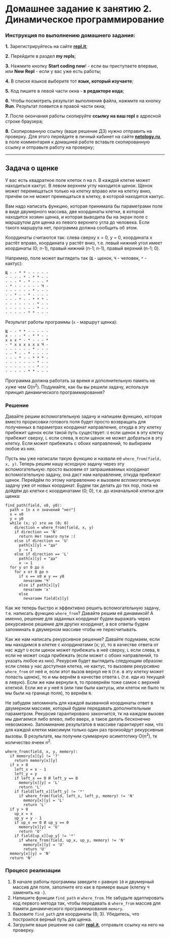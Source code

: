 # Домашнее задание к занятию 2. Динамическое программирование

### Инструкция по выполнению домашнего задания:
**1.** Зарегистрируйтесь на сайте **[repl.it](https://repl.it/)**;

**2.** Перейдите в раздел **my repls**;

**3.** Нажмите кнопку **Start coding now**! - если вы приступаете впервые, или **New Repl** - если у вас уже есть работы;

**4.** В списке языков выберите тот **язык, который изучаете**;

**5.** Код пишите в левой части окна - **в редакторе кода**;

**6.** Чтобы посмотреть результат выполнения файла, нажмите на кнопку **Run**. Результат появится в правой части окна;

**7.** После окончания работы скопируйте **ссылку на ваш repl** в адресной строке браузера;

**8.** Скопированную ссылку (ваше решение ДЗ) нужно отправить на проверку. Для этого перейдите в личный кабинет на сайте **[netology.ru](netology.ru)**, в поле комментария к домашней работе вставьте скопированную ссылку и отправьте работу на проверку;

------------

## Задача о щенке

У вас есть квадратное поле клеток n на n. В каждой клетке может находиться кактус. В левом верхнем углу находится щенок. Щенок может перемещаться только на клетку вправо или на клетку вниз, причём он не может премещаться в клетку, в которой находится кактус.

Вам надо написать функцию, которая принимала бы параметрами поле в виде двумерного массива, две координаты клетки, в которой находится хозяин щенка, и которая выводила бы на экран поле с маршрутом для щенка из левого верхнего угла до человека. Если такого маршрута нет, программа должна сообщить об этом.

Координаты считаются так: слева сверху x = 0, y = 0, координата x растёт вправо, координата y растёт вниз, т.е. левый нижний угол имеет координаты (0; n-1), правый нижний (n-1; n-1), правый верхний (n-1; 0).

Например, поле может выглядеть так (`Щ` - щенок, `Ч` - человек, `*` - кактус):
```
Щ - - * * - - - - -
- - - - * - * * - -
- - - * - * - - - *
- * - - - - - - Ч -
- - - - - - * - - -
- - * - - * - - - -
- - - * - - * * * -
- - - - - - - * - -
- - - - - - - * - - 
- - - - - * * - - -
```

Результат работы программы (`x` - маршрут щенка):
```
Щ - - * * - - - - - 
x - - - * - * * - - 
x x x * - * - - - * 
- * x x x x x x Ч - 
- - - - - - * - - - 
- - * - - * - - - - 
- - - * - - * * * - 
- - - - - - - * - - 
- - - - - - - * - - 
- - - - - * * - - -
```

Программа должна работать за время и дополнительную память не хуже чем O(n<sup>2</sup>). Подумайте, как бы вы решили задачу, используя принцип динамического программирования?

### Решение
Давайте решим вспомогательную задачу и напишем функцию, которая вместо прорисовки готового поля будет просто возвращать для полученных в параметрах координат направление, откуда в эту клетку прибежит щенок если такой путь существует: `U` если щенок в эту клетку прибежит сверху, `L` если слева, `N` если щенок не может добраться в эту клетку. Если может прибежать с обоих направлений, то выбираем любое из них.

Пусть мы уже написали такую функцию и назвали её `where_from(field, x, y)`. Теперь решим нашу исходную задачу через эту вспомогательную: просто вызовем от запрашиваемых координат вспомогательную задачу, она даст нам направление, откуда прибежит щенок. Перейдём по этому направлению и вызовем вспомогательную задачу уже от новых координат. Будем так делать до тех пор, пока не дойдём до клетки с координатами (0; 0), т.е. до изначальной клетки для щенка:

```
find_path(field, x0, y0):
  path = [n x n значений "нет"]
  x = x0
  y = y0
  while (x; y) это не (0; 0)
    direction = where_from(field, x, y)
    if direction == 'N'
      return Нет такого пути :(
    else if direction == 'U'
      path[x][y] = "да"
      y -= 1
    else if direction == 'L'
      path[x][y] = "да"
      x -= 1
  for y от 0 до n
    for x от 0 до n
      if x == x0 и y == y0
        печатаем 'Ч'
      else if path[x][y]
        печатаем 'x'
      else
        печатаем field[x][y]
```

Как же теперь быстро и эффективно решить вспомогательную задачу, т.е. написать функцию `where_from`? Давайте решим её динамикой! А именно, решение для заданных координат будем выражать через рекурсивное решение для других координат, а все ответы будем запоминать в двумерном массиве чтобы не пересчитывать.

Как же нам написать рекурсивное решение? Давайте подумаем, если мы находимся в клетке с координатами (x; y), то в качестве ответа от нас ждут `U` если щенок может прибежать в неё сверху, `L` если слева, `N` если не может сюда прибежать (если может с обоих направлений, то указать любое из них). Рекурсия будет выглядить следующим образом: если слева у нас доступная клетка, не кактус, то вызовем рекурсивно `where_from` от неё и, если этот вызов вернул не `N` (т.е. в эту клетку может попасть щенок), то и мы вернём в качестве ответа `L` (т.е. иди из текущей в левую). Если же нам вернули `N`, то провернём тоже самое с верхней клеткой. Если же и у неё `N` (или там были кактусы, или клеток не было тк мы были на границе поля), то вернём `N`.

Не забудем запоминать для каждой вызванной координаты ответ в двумерном массиве, который будем передавать дополнительным параметром. Рекурсия гарантировано закончится, тк на каждом вызове мы двигаемся либо влево, либо вверх, а такое делать бесконечно невозможно. Запоминание результатов в массиве гарантирует нам, что для каждой клетки максимум только один раз произойдут рекурсивные вызовы. В результате, мы получим суммарную асимптотику O(n<sup>2</sup>), тк количество ячеек n<sup>2</sup>.

```
where_from(field, x, y, memory):
  if memory[x][y] != '?'
    return memory[x][y]
  if x > 0
    left_x = x - 1
    left_y = y
    if left_x == 0 И left_y == 0
      memory[x][y] = 'L'
      return 'L'
    if field[left_x][left_y] != '*'
      if where_from(field, left_x, left_y, memory) != 'N'
        memory[x][y] = 'L'
        return 'L'
  if y > 0
    up_x = x
    up_y = y - 1
    if up_x == 0 И up_y == 0
      memory[x][y] = 'U'
      return 'U'
    if field[up_x][up_y] != '*'
      if where_from(field, up_x, up_y, memory) != 'N'
        memory[x][y] = 'U'
        return 'U'
  memory[x][y] = 'N'
  return 'N'
```

### Процесс реализации
1. В начале работы программы заведите `n` равную `10` и двумерный массив для поля, заполните его как в примере выше (клетку `Ч` заменить на `-`).
2. Напишите функции `find_path` и `where_from`. Не забудьте адаптировать код первого метода так, чтобы передавать в `where_from` массив для памяти динамического программирования `memory`.
3. Вызовите `find_path` для координаты (8; 3). Убедитесь, что построился верный путь для щенка.
4. Загрузите ваше решение на сайт **[repl.it](https://repl.it/)**, отправьте ссылку на него на проверку.
